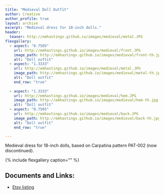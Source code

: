 ```yaml
---
title: "Medieval Doll Outfit"
author: Creative
author_profile: true
layout: archive
excerpt: "Medieval dress for 18-inch dolls."
header:
  teaser: http://emhastings.github.io/images/medieval/metal.JPG
flexgallery:
  - aspect: "0.7505"
    url: http://emhastings.github.io/images/medieval/front.JPG
    image_path: http://emhastings.github.io/images/medieval/front-th.jpg
    alt: "Doll ouftit"  
  - aspect: "1.3333"
    url: http://emhastings.github.io/images/medieval/metal.JPG
    image_path: http://emhastings.github.io/images/medieval/metal-th.jpg
    alt: "Doll outfit"  
    end_row: "true"
    
  - aspect: "1.3333"
    url: http://emhastings.github.io/images/medieval/hem.JPG
    image_path: http://emhastings.github.io/images/medieval/hem-th.jpg
    alt: "Doll outfit"  
  - aspect: "0.7505"
    url: http://emhastings.github.io/images/medieval/back.JPG
    image_path: http://emhastings.github.io/images/medieval/back-th.jpg
    alt: "Doll outfit"  
    end_row: "true"

---
```


Medieval dress for 18-inch dolls, based on Carpatina pattern PAT-002 (now discontinued).

{% include flexgallery caption="" %}

## Documents and Links:
* [Etsy listing](https://www.etsy.com/listing/260556195/medieval-dress-for-18-dolls-beige-with?show_sold_out_detail=1)


